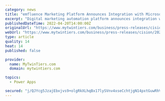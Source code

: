 ```yaml
---
category: news
title: "emfluence Marketing Platform Announces Integration with Microsoft Power Apps"
excerpt: "Digital marketing automation platform announces integration with Microsoft Power Apps, providing powerful marketing automation capabilities to Power Apps. KANSAS CITY, Mo., April 20, 2022 /PRNewswire/ -- emfluence,"
publishedDateTime: 2022-04-20T14:00:00Z
originalUrl: "https://www.mytwintiers.com/business/press-releases/cision/20220420CG28201/emfluence-marketing-platform-announces-integration-with-microsoft-power-apps/"
webUrl: "https://www.mytwintiers.com/business/press-releases/cision/20220420CG28201/emfluence-marketing-platform-announces-integration-with-microsoft-power-apps/"
type: article
quality: 14
heat: 14
published: false

provider:
  name: MyTwinTiers.com
  domain: mytwintiers.com

topics:
  - Power Apps

secured: "j/QJYcg5JzajEbxjvs9+olgRkXLhqBx17lySVnv4xseCchtjgN14pxtGuwRhVrrW0ahbThVak8MKX9CFrWpYYtfgG9RQVp40a2BZG5bkjbzTJThEegZt6bcASuY82J2nF9BFDYYs7XArcPktAqeGjR7Ue7tvbB85xAkDh/6WzdAF5u7qw6vVK9Fq85lg4kgzmelNai8FTcJp7UDoWgALHaK+oDkl7KDPQWCQ4CU5XBH2Uvb4ns9sQ27pHE7Q3V7Oc3nhctFW9RuxYLs+cIIIpNOmXWAAU33kQ8zR1Hh5HqknM6FrEmupyXgI1fyxWd+ijox06Z3uJsE2zgTIg7C4Un9FVmrhMuUxO/7IxSwdb0g=;otiUAHhu3H6yLLPMlYTsUA=="
---
```


